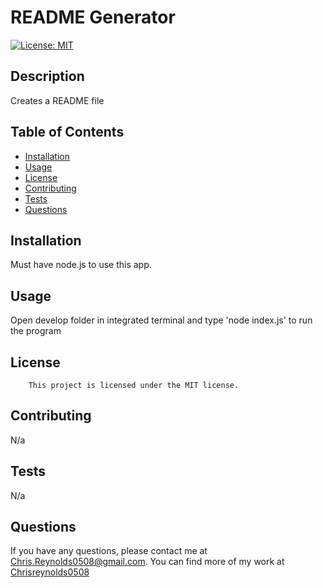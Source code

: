 # README Generator

[![License: MIT](https://img.shields.io/badge/License-MIT-yellow.svg)](https://opensource.org/licenses/MIT)

## Description
Creates a README file

## Table of Contents
* [Installation](#installation)
* [Usage](#usage)
* [License](#license)
* [Contributing](#contributing)
* [Tests](#tests)
* [Questions](#questions)

## Installation
Must have node.js to use this app.

## Usage
Open develop folder in integrated terminal and type 'node index.js' to run the program

## License
        This project is licensed under the MIT license.

## Contributing
N/a

## Tests
N/a

## Questions
If you have any questions, please contact me at Chris.Reynolds0508@gmail.com.
You can find more of my work at [Chrisreynolds0508](https://github.com/Chrisreynolds0508)
